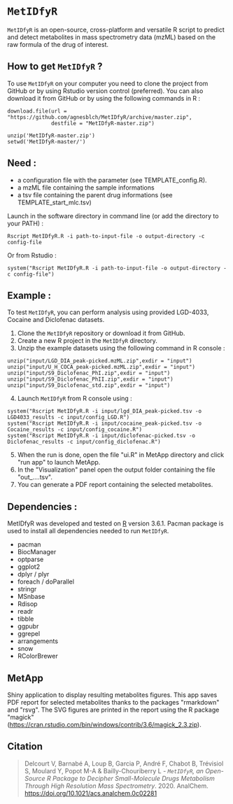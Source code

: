 # `MetIDfyR`
`MetIDfyR` is an open-source, cross-platform and versatile R script to predict and detect metabolites in mass spectrometry data (mzML) based on the raw formula of the drug of interest.

## How to get `MetIDfyR` ?
To use `MetIDfyR` on your computer you need to clone the project from GitHub or by using Rstudio version control (preferred). You can also download it from GitHub or by using the following commands in R :
```
download.file(url = "https://github.com/agnesblch/MetIDfyR/archive/master.zip",
              destfile = "MetIDfyR-master.zip")

unzip('MetIDfyR-master.zip')
setwd('MetIDfyR-master/')
```

## Need : 
- a configuration file with the parameter (see TEMPLATE_config.R). 
- a mzML file containing the sample informations
- a tsv file containing the parent drug informations (see TEMPLATE_start_mlc.tsv)

Launch in the software directory in command line (or add the directory to your PATH) :
```
Rscript MetIDfyR.R -i path-to-input-file -o output-directory -c config-file
```
Or from Rstudio :
```
system("Rscript MetIDfyR.R -i path-to-input-file -o output-directory -c config-file")
```

## Example :
To test `MetIDfyR`, you can perform analysis using provided LGD-4033, Cocaine and Diclofenac datasets. 

1. Clone the `MetIDfyR` repository or download it from GitHub.
2. Create a new R project in the `MetIDfyR` directory.
3. Unzip the example datasets using the following command in R console :
```
unzip("input/LGD_DIA_peak-picked.mzML.zip",exdir = "input")
unzip("input/U_H_COCA_peak-picked.mzML.zip",exdir = "input")
unzip("input/S9_Diclofenac_PhI.zip",exdir = "input")
unzip("input/S9_Diclofenac_PhII.zip",exdir = "input")
unzip("input/S9_Diclofenac_std.zip",exdir = "input")
```
4. Launch `MetIDfyR` from R console using :
```
system("Rscript MetIDfyR.R -i input/lgd_DIA_peak-picked.tsv -o LGD4033_results -c input/config_LGD.R")
system("Rscript MetIDfyR.R -i input/cocaine_peak-picked.tsv -o Cocaine_results -c input/config_cocaine.R")
system("Rscript MetIDfyR.R -i input/diclofenac-picked.tsv -o Diclofenac_results -c input/config_diclofenac.R")
```
5. When the run is done, open the file "ui.R" in MetApp directory and click "run app" to launch MetApp.
6. In the "Visualization" panel open the output folder containing the file "out_....tsv".
7. You can generate a PDF report containing the selected metabolites.

## Dependencies : 
MetIDfyR was developed and tested on <a href="https://www.r-project.org/" title="More about R">R</a> version 3.6.1. 
Pacman package is used to install all dependencies needed to run `MetIDfyR`.
- pacman
- BiocManager
- optparse
- ggplot2
- dplyr / plyr
- foreach / doParallel
- stringr
- MSnbase
- Rdisop
- readr
- tibble
- ggpubr
- ggrepel
- arrangements
- snow
- RColorBrewer

## MetApp
Shiny application to display resulting metabolites figures.
This app saves PDF report for selected metabolites thanks to the packages "rmarkdown" and "rsvg". 
The SVG figures are printed in the report using the R package "magick" (https://cran.rstudio.com/bin/windows/contrib/3.6/magick_2.3.zip). 

## Citation
>Delcourt V, Barnabé A, Loup B, Garcia P, André F, Chabot B, Trévisiol S, Moulard Y, Popot M-A & Bailly-Chouriberry L -
> *`MetIDfyR`, an Open-Source R Package to Decipher Small-Molecule Drugs Metabolism Through High Resolution Mass Spectrometry*. 2020. AnalChem. https://doi.org/10.1021/acs.analchem.0c02281
